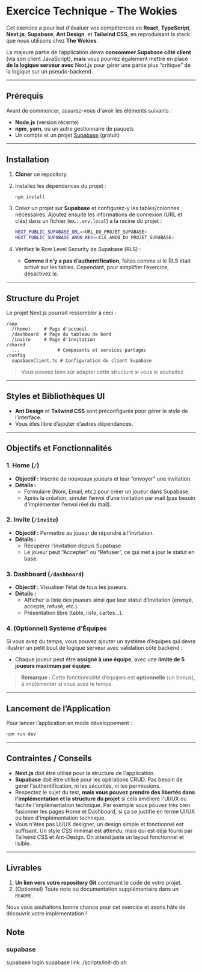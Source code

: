 # Exercice Technique - The Wokies

Cet exercice a pour but d'évaluer vos compétences en **React**, **TypeScript**, **Next.js**, **Supabase**, **Ant Design**, et **Tailwind CSS**, en reproduisant la stack que nous utilisons chez **The Wokies**.

La majeure partie de l’application devra **consommer Supabase côté client** (via son client JavaScript), **mais** vous pourrez également mettre en place **de la logique serveur avec** Next.js pour gérer une partie plus “critique” de la logique sur un pseudo-backend.

---

## Prérequis

Avant de commencer, assurez-vous d'avoir les éléments suivants :

- **Node.js** (version récente)
- **npm**, **yarn**, ou un autre gestionnaire de paquets
- Un compte et un projet [Supabase](https://supabase.com/) (gratuit)

---

## Installation

1. **Cloner** ce repository.

2. Installez les dépendances du projet :

   ```bash
   npm install
   ```

3. Créez un projet sur **Supabase** et configurez-y les tables/colonnes nécessaires. Ajoutez ensuite les informations de connexion (URL et clés) dans un fichier (ex.: `.env.local`) à la racine du projet :

   ```bash
   NEXT_PUBLIC_SUPABASE_URL=<URL_DU_PROJET_SUPABASE>
   NEXT_PUBLIC_SUPABASE_ANON_KEY=<CLE_ANON_DU_PROJET_SUPABASE>
   ```

4. Vérifiez le Row Level Security de Supabase (RLS) :
    - **Comme il n’y a pas d’authentification**, faites comme si le RLS était activé sur les tables. Cependant, pour simplifier l’exercice, désactivez le.


---

## Structure du Projet

Le projet Next.js pourrait ressembler à ceci :

```
/app
  /(home)     # Page d'accueil
  /dashboard  # Page du tableau de bord
  /invite     # Page d'invitation
/shared
  ...              # Composants et services partagés
/config
  supabaseClient.ts # Configuration du client Supabase
```

> Vous pouvez bien sûr adapter cette structure si vous le souhaitez

---

## Styles et Bibliothèques UI

- **Ant Design** et **Tailwind CSS** sont préconfigurés pour gérer le style de l’interface.
- Vous êtes libre d’ajouter d’autres dépendances.

---

## Objectifs et Fonctionnalités

### 1. Home (`/`)
- **Objectif :** Inscrire de nouveaux joueurs et leur “envoyer” une invitation.
- **Détails :**
    - Formulaire (Nom, Email, etc.) pour créer un joueur dans Supabase.
    - Après la création, simuler l’envoi d’une invitation par mail (pas besoin d'implémenter l'envoi réel du mail).

### 2. Invite (`/invite`)
- **Objectif :** Permettre au joueur de répondre à l’invitation.
- **Détails :**
    - Récupérer l’invitation depuis Supabase.
    - Le joueur peut “Accepter” ou “Refuser”, ce qui met à jour le statut en base.

### 3. Dashboard (`/dashboard`)
- **Objectif :** Visualiser l’état de tous les joueurs.
- **Détails :**
    - Afficher la liste des joueurs ainsi que leur statut d’invitation (envoyé, accepté, refusé, etc.).
    - Présentation libre (table, liste, cartes…).

### 4. (Optionnel) Système d’Équipes
Si vous avez du temps, vous pouvez ajouter un système d’équipes qui devra illustrer un petit bout de logique serveur avec validation côté backend :

- Chaque joueur peut être **assigné à une équipe**, avec une **limite de 5 joueurs maximum par équipe**.

> **Remarque :** Cette fonctionnalité d’équipes est **optionnelle** (un bonus), à implémenter si vous avez le temps.

---

## Lancement de l’Application

Pour lancer l’application en mode développement :

```bash
npm run dev
```

---

## Contraintes / Conseils

- **Next.js** doit être utilisé pour la structure de l'application.
- **Supabase** doit être utilisé pour les opérations CRUD. Pas besoin de gérer l'authentification, ni les sécurités, ni les permissions.
- Respectez le sujet du test, **mais vous pouvez prendre des libertés dans l'implémentation et la structure du projet** si cela améliore l'UI/UX ou facilite l'implémentation technique. Par exemple vous pouvez très bien fusionner les pages Home et Dashboard, si ça se justifie en terme UI/UX ou bien d'implémentation technique.
- Vous n'êtes pas UI/UX designer, un design simple et fonctionnel est suffisant. Un style CSS minimal est attendu, mais qui est déjà fourni par Tailwind CSS et Ant-Design. On attend juste un layout fonctionnel et lisible.

---

## Livrables

1. **Un lien vers votre repository Git** contenant le code de votre projet.
2. (Optionnel) Toute note ou documentation supplémentaire dans un `README`.

Nous vous souhaitons bonne chance pour cet exercice et avons hâte de découvrir votre implémentation !


## Note

### supabase
supabase login
supabase link
./scripts/init-db.sh
